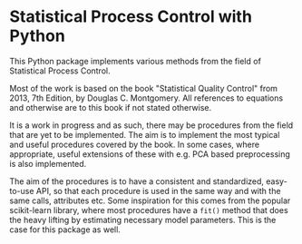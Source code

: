Statistical Process Control with Python
========================
This Python package implements various methods from the field of Statistical Process Control.

Most of the work is based on the book "Statistical Quality Control" from 2013, 7th Edition, 
by Douglas C. Montgomery. All references to equations and otherwise are to this book if
not stated otherwise.

It is a work in progress and as such, there may be procedures from the field that are yet
to be implemented. The aim is to implement the most typical and useful procedures covered 
by the book. In some cases, where appropriate, useful extensions of these with e.g. PCA 
based preprocessing is also implemented.

The aim of the procedures is to have a consistent and standardized, easy-to-use API, so
that each procedure is used in the same way and with the same calls, attributes etc. Some 
inspiration for this comes from the popular scikit-learn library, where most procedures have
a `fit()` method that does the heavy lifting by estimating necessary model parameters. This
is the case for this package as well.
